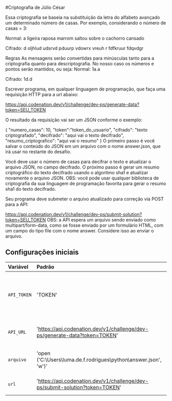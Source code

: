 #Criptografia de Júlio César

Essa criptografia se baseia na substituição da letra do alfabeto avançado um determinado número de casas. Por exemplo, considerando o número de casas = 3:

Normal: a ligeira raposa marrom saltou sobre o cachorro cansado

Cifrado: d oljhlud udsrvd pduurp vdowrx vreuh r fdfkruur fdqvdgr

Regras
As mensagens serão convertidas para minúsculas tanto para a criptografia quanto para descriptografia.
No nosso caso os números e pontos serão mantidos, ou seja:
Normal: 1a.a

Cifrado: 1d.d

Escrever programa, em qualquer linguagem de programação, que faça uma requisição HTTP para a url abaixo:

https://api.codenation.dev/v1/challenge/dev-ps/generate-data?token=SEU_TOKEN

O resultado da requisição vai ser um JSON conforme o exemplo:

{
	"numero_casas": 10,
	"token":"token_do_usuario",
	"cifrado": "texto criptografado",
	"decifrado": "aqui vai o texto decifrado",
	"resumo_criptografico": "aqui vai o resumo"
}
O primeiro passo é você salvar o conteúdo do JSON em um arquivo com o nome answer.json, que irá usar no restante do desafio.

Você deve usar o número de casas para decifrar o texto e atualizar o arquivo JSON, no campo decifrado. O próximo passo é gerar um resumo criptográfico do texto decifrado usando o algoritmo sha1 e atualizar novamente o arquivo JSON. OBS: você pode usar qualquer biblioteca de criptografia da sua linguagem de programação favorita para gerar o resumo sha1 do texto decifrado.

Seu programa deve submeter o arquivo atualizado para correção via POST para a API:

https://api.codenation.dev/v1/challenge/dev-ps/submit-solution?token=SEU_TOKEN
OBS: a API espera um arquivo sendo enviado como multipart/form-data, como se fosse enviado por um formulário HTML, com um campo do tipo file com o nome answer. Considere isso ao enviar o arquivo.


## Configurações iniciais

| Variável                       | Padrão         | Commentário                                                                                                    |
| :---                           | :---            | :---                                                                                                        |
| `API_TOKEN` | 'TOKEN'| Para encontrar o seu token , acesse seu perfil na plataforma Codenation.  |
| `API_URL` | 'https://api.codenation.dev/v1/challenge/dev-ps/generate-data?token=TOKEN' | url dada para fazer requisição HTTP | 
| `arquivo` | 'open ('C:\\Users\\luma.de.f.rodrigues\\python\\answer.json', 'w')'| definir caminho para salvar o arquivo json |
| `url` | 'https://api.codenation.dev/v1/challenge/dev-ps/submit-solution?token=TOKEN' | url para fazer requisição post | 
